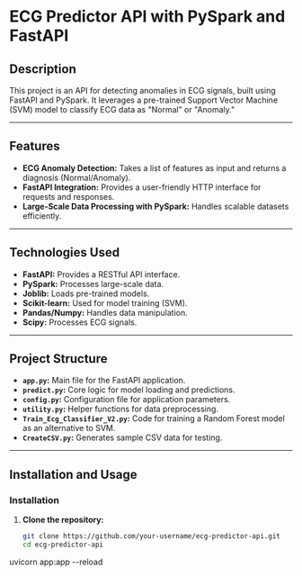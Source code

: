 # ECG Predictor API with PySpark and FastAPI

## Description
This project is an API for detecting anomalies in ECG signals, built using FastAPI and PySpark. It leverages a pre-trained Support Vector Machine (SVM) model to classify ECG data as "Normal" or "Anomaly."

---

## Features
- **ECG Anomaly Detection:** Takes a list of features as input and returns a diagnosis (Normal/Anomaly).
- **FastAPI Integration:** Provides a user-friendly HTTP interface for requests and responses.
- **Large-Scale Data Processing with PySpark:** Handles scalable datasets efficiently.

---

## Technologies Used
- **FastAPI:** Provides a RESTful API interface.
- **PySpark:** Processes large-scale data.
- **Joblib:** Loads pre-trained models.
- **Scikit-learn:** Used for model training (SVM).
- **Pandas/Numpy:** Handles data manipulation.
- **Scipy:** Processes ECG signals.

---

## Project Structure
- **`app.py`:** Main file for the FastAPI application.
- **`predict.py`:** Core logic for model loading and predictions.
- **`config.py`:** Configuration file for application parameters.
- **`utility.py`:** Helper functions for data preprocessing.
- **`Train_Ecg_Classifier_V2.py`:** Code for training a Random Forest model as an alternative to SVM.
- **`CreateCSV.py`:** Generates sample CSV data for testing.

---

## Installation and Usage

### Installation
1. **Clone the repository:**  
   ```bash
   git clone https://github.com/your-username/ecg-predictor-api.git
   cd ecg-predictor-api


uvicorn app:app --reload
